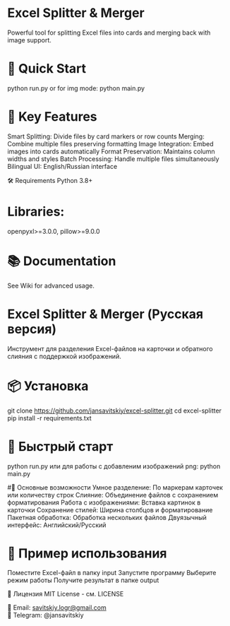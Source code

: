 # Excel Splitter & Merger
Powerful tool for splitting Excel files into cards and merging back with image support.

# 🚀 Quick Start
python run.py
or for img mode:
python main.py

# 🌟 Key Features
Smart Splitting: Divide files by card markers or row counts
Merging: Combine multiple files preserving formatting
Image Integration: Embed images into cards automatically
Format Preservation: Maintains column widths and styles
Batch Processing: Handle multiple files simultaneously
Bilingual UI: English/Russian interface

🛠 Requirements
Python 3.8+

# Libraries: 
openpyxl>=3.0.0, 
pillow>=9.0.0

# 📚 Documentation
See Wiki for advanced usage.


# Excel Splitter & Merger (Русская версия)
Инструмент для разделения Excel-файлов на карточки и обратного слияния с поддержкой изображений.

# 📦 Установка
git clone https://github.com/jansavitskiy/excel-splitter.git
cd excel-splitter
pip install -r requirements.txt

# 🚀 Быстрый старт
python run.py
или для работы с добавленим изображений png:
python main.py

#🌟 Основные возможности
Умное разделение: По маркерам карточек или количеству строк
Слияние: Объединение файлов с сохранением форматирования
Работа с изображениями: Вставка картинок в карточки
Сохранение стилей: Ширина столбцов и форматирование
Пакетная обработка: Обработка нескольких файлов
Двуязычный интерфейс: Английский/Русский

# 📝 Пример использования
Поместите Excel-файл в папку input
Запустите программу
Выберите режим работы
Получите результат в папке output

📄 Лицензия
MIT License - см. LICENSE

📧 Email: savitskiy.logr@gmail.com  
💬 Telegram: @jansavitskiy
